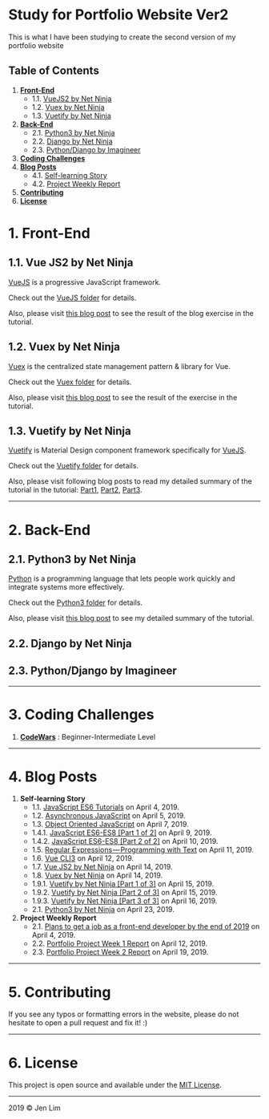 # Study for Portfolio Website Ver2
This is what I have been studying to create the second version of my portfolio website

## Table of Contents
1. <b>[Front-End](https://github.com/cmdlhz/study_for_ver2#1-front-end)</b>
    - 1.1. [VueJS2 by Net Ninja](https://github.com/cmdlhz/study_for_ver2#11-vue-js2-by-net-ninja)
    - 1.2. [Vuex by Net Ninja](https://github.com/cmdlhz/study_for_ver2#12-vuex-by-net-ninja)
    - 1.3. [Vuetify by Net Ninja](https://github.com/cmdlhz/study_for_ver2#13-vuetify-by-net-ninja)
2. <b>[Back-End](https://github.com/cmdlhz/study_for_ver2#2-back-end)</b>
    - 2.1. [Python3 by Net Ninja](https://github.com/cmdlhz/study_for_ver2#21-python3-by-net-ninja)
    - 2.2. [Django by Net Ninja](https://github.com/cmdlhz/study_for_ver2#22-django-by-net-ninja)
    - 2.3. [Python/Django by Imagineer](https://github.com/cmdlhz/study_for_ver2#23-pythondjango-by-imagineer)
3. <b>[Coding Challenges](https://github.com/cmdlhz/study_for_ver2#3-coding-challenges)</b>
4. <b>[Blog Posts](https://github.com/cmdlhz/study_for_ver2#4-blog-posts)</b>
    - 4.1. [Self-learning Story](https://github.com/cmdlhz/study_for_ver2#41-self-learning-story)
    - 4.2. [Project Weekly Report](https://github.com/cmdlhz/study_for_ver2#42-project-weekly-report)
5. <b>[Contributing](https://github.com/cmdlhz/study_for_ver2#5-contributing)</b>
6. <b>[License](https://github.com/cmdlhz/study_for_ver2#6-license)</b>

# 1. Front-End 
## 1.1. Vue JS2 by Net Ninja
[VueJS](https://vuejs.org/) is a progressive JavaScript framework.

Check out the [VueJS folder](https://github.com/cmdlhz/study_for_ver2/tree/master/frontend/vuejs2) for details.

Also, please visit [this blog post](http://bit.ly/M_VueJS2_NN) to see the result of the blog exercise in the tutorial.

## 1.2. Vuex by Net Ninja
[Vuex](https://vuex.vuejs.org/) is the centralized state management pattern & library for Vue.

Check out the [Vuex folder](https://github.com/cmdlhz/study_for_ver2/tree/master/frontend/vuex) for details.

Also, please visit [this blog post](http://bit.ly/M_Vuex_CSM_NN) to see the result of the exercise in the tutorial.

## 1.3. Vuetify by Net Ninja
[Vuetify](https://next.vuetifyjs.com/en/) is Material Design component framework specifically for [VueJS](https://vuejs.org/).

Check out the [Vuetify folder](https://github.com/cmdlhz/study_for_ver2/tree/master/frontend/vuetify) for details.

Also, please visit following blog posts to read my detailed summary of the tutorial in the tutorial: [Part1](http://bit.ly/M_Vuetify_1_of_3_NN), [Part2](http://bit.ly/M_Vuetify_2_of_3_NN), [Part3](http://bit.ly/M_Vuetify_3_of_3_NN).

- - -

# 2. Back-End 
## 2.1. Python3 by Net Ninja
[Python](https://vuejs.org/) is a programming language that lets people work quickly and integrate systems more effectively.

Check out the [Python3 folder](https://github.com/cmdlhz/study_for_ver2/tree/master/backend/python/python3) for details.

Also, please visit [this blog post](http://bit.ly/M_Python3_NN) to see my detailed summary of the tutorial.

## 2.2. Django by Net Ninja

## 2.3. Python/Django by Imagineer
- - -

# 3. Coding Challenges
1. <b>[CodeWars](https://www.codewars.com/)</b> : Beginner-Intermediate Level

- - -

# 4. Blog Posts
1. <b>Self-learning Story</b>
    - 1.1. [JavaScript ES6 Tutorials](http://bit.ly/M_JS_ES6_NN) on April 4, 2019.
    - 1.2. [Asynchronous JavaScript](http://bit.ly/M_JS_Async_NN) on April 5, 2019.
    - 1.3. [Object Oriented JavaScript](http://bit.ly/M_JS_OO_NN) on April 7, 2019.
    - 1.4.1. [JavaScript ES6-ES8 [Part 1 of 2]](http://bit.ly/M_JS_ES6-8_1_CT) on April 9, 2019.
    - 1.4.2. [JavaScript ES6-ES8 [Part 2 of 2]](http://bit.ly/M_JS_ES6-8_2_CT) on April 10, 2019.
    - 1.5. [Regular Expressions — Programming with Text](http://bit.ly/M_JS_Regex_CT) on April 11, 2019.
    - 1.6. [Vue CLI3](http://bit.ly/M_Vue_CLI3_NN) on April 12, 2019.
    - 1.7. [Vue JS2 by Net Ninja](http://bit.ly/M_VueJS2_NN) on April 14, 2019.
    - 1.8. [Vuex by Net Ninja](http://bit.ly/M_Vuex_CSM_NN) on April 14, 2019.
    - 1.9.1. [Vuetify by Net Ninja [Part 1 of 3]](http://bit.ly/M_Vuetify_1_of_3_NN) on April 15, 2019.
    - 1.9.2. [Vuetify by Net Ninja [Part 2 of 3]](http://bit.ly/M_Vuetify_2_of_3_NN) on April 15, 2019.
    - 1.9.3. [Vuetify by Net Ninja [Part 3 of 3]](http://bit.ly/M_Vuetify_3_of_3_NN) on April 16, 2019.
    - 2.1. [Python3 by Net Ninja](http://bit.ly/M_Python3_NN) on April 23, 2019.
2. <b>Project Weekly Report</b>
    - 2.1. [Plans to get a job as a front-end developer by the end of 2019](http://bit.ly/week_0_goals) on April 4, 2019.
    - 2.2. [Portfolio Project Week 1 Report](http://bit.ly/M_p_v2_wk_1) on April 12, 2019.
    - 2.3. [Portfolio Project Week 2 Report](http://bit.ly/M_p_v2_wk_2) on April 19, 2019.
- - -

# 5. Contributing
If you see any typos or formatting errors in the website, please do not hesitate to open a pull request and fix it! :)
- - -

# 6. License
This project is open source and available under the [MIT License](https://github.com/cmdlhz/study_for_ver2/blob/master/LICENSE).
- - -

2019 © Jen Lim 